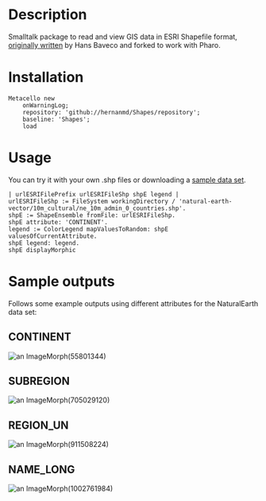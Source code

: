 # Description

Smalltalk package to read and view GIS data in ESRI Shapefile format, [originally written](http://www.squeaksource.com/shapes.html) by Hans Baveco and forked to work with Pharo. 

# Installation

```smalltalk
Metacello new
	onWarningLog;
	repository: 'github://hernanmd/Shapes/repository';
	baseline: 'Shapes';
	load
```

# Usage

You can try it with your own .shp files or downloading a [sample data set](https://github.com/nvkelso/natural-earth-vector).

```smalltalk
| urlESRIFilePrefix urlESRIFileShp shpE legend |
urlESRIFileShp := FileSystem workingDirectory / 'natural-earth-vector/10m_cultural/ne_10m_admin_0_countries.shp'.
shpE := ShapeEnsemble fromFile: urlESRIFileShp.
shpE attribute: 'CONTINENT'.
legend := ColorLegend mapValuesToRandom: shpE valuesOfCurrentAttribute.
shpE legend: legend.
shpE displayMorphic
```

# Sample outputs

Follows some example outputs using different attributes for the NaturalEarth data set:

## CONTINENT

![an ImageMorph(55801344)](https://user-images.githubusercontent.com/4825959/83931348-95d38880-a772-11ea-9ffe-1549abc50857.png)

## SUBREGION

![an ImageMorph(705029120)](https://user-images.githubusercontent.com/4825959/83931353-9835e280-a772-11ea-9a62-f5fdefbb5a6a.png)

## REGION_UN

![an ImageMorph(911508224)](https://user-images.githubusercontent.com/4825959/83931355-98ce7900-a772-11ea-8560-7f75d628cb69.png)

## NAME_LONG

![an ImageMorph(1002761984)](https://user-images.githubusercontent.com/4825959/83931358-99ffa600-a772-11ea-80b3-2dae633ec0ba.png)
